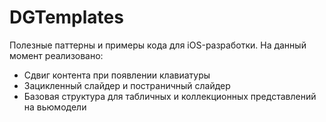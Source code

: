 # DGTemplates

Полезные паттерны и примеры кода для iOS-разработки.
На данный момент реализовано:
* Сдвиг контента при появлении клавиатуры
* Зацикленный слайдер и постраничный слайдер
* Базовая структура для табличных и коллекционных представлений на вьюмодели
